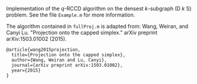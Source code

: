 Implementation of the $q$-RCCD algorithm on the densest $k$-subgraph (D $k$ S) problem.  See the file $\texttt{Example.m}$ for more information.

The algorithm contained in $\texttt{fullProj.m}$ is adapted from:
Wang, Weiran, and Canyi Lu. "Projection onto the capped simplex." arXiv preprint arXiv:1503.01002 (2015).
```
@article{wang2015projection,
  title={Projection onto the capped simplex},
  author={Wang, Weiran and Lu, Canyi},
  journal={arXiv preprint arXiv:1503.01002},
  year={2015}
}
```
